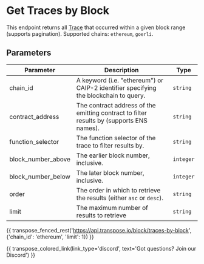 # Get Traces by Block

This endpoint returns all [Trace](../models/trace_model.md) that occurred within a given block range (supports pagination). Supported chains: `ethereum`, `goerli`.

## Parameters
| Parameter | Description | Type |
| -------- | ---------- | --- |
| chain_id | A keyword (i.e. "ethereum") or CAIP-2 identifier specifying the blockchain to query. | `string` |
| contract_address | The contract address of the emitting contract to filter results by (supports ENS names). | `string` |
| function_selector | The function selector of the trace to filter results by. | `string` |
| block_number_above | The earlier block number, inclusive. | `integer` |
| block_number_below | The later block number, inclusive. | `integer` |
| order | The order in which to retrieve the results (either `asc` or `desc`). | `string` |
| limit | The maximum number of results to retrieve | `string` |

{{ transpose_fenced_rest('https://api.transpose.io/block/traces-by-block', {'chain_id': 'ethereum', 'limit': 1}) }}

{{ transpose_colored_link(link_type='discord', text='Got questions?  Join our Discord') }}
